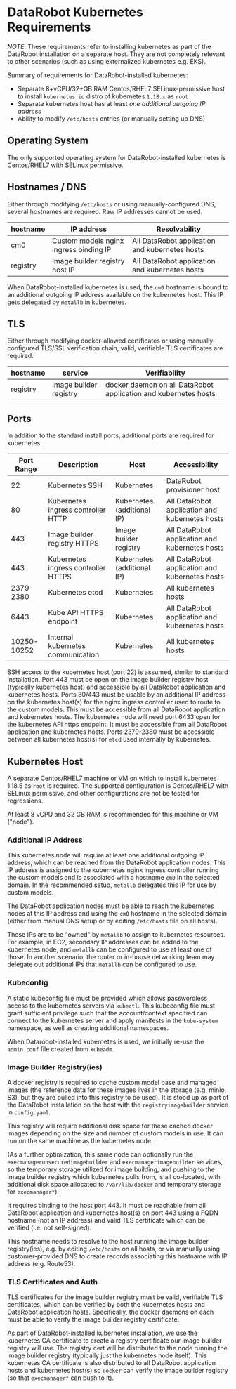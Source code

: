 # DataRobot Kubernetes Requirements

*NOTE*: These requirements refer to installing kubernetes as part of the DataRobot installation on a separate host. They are not completely relevant to other scenarios (such as using externalized kubernetes e.g. EKS).

Summary of requirements for DataRobot-installed kubernetes:

* Separate 8+vCPU/32+GB RAM Centos/RHEL7 SELinux-permissive host to install `kubernetes.io` distro of kubernetes `1.18.x` as `root`
* Separate kubernetes host has at least _one additional outgoing IP address_
* Ability to modify `/etc/hosts` entries (or manually setting up DNS)

## Operating System

The only supported operating system for DataRobot-installed kubernetes is Centos/RHEL7 with SELinux permissive.

## Hostnames / DNS

Either through modifying `/etc/hosts` or using manually-configured DNS, several hostnames are required. Raw IP addresses cannot be used.

| hostname | IP address | Resolvability |
|----------|------------|---------------|
| cm0 | Custom models nginx ingress binding IP | All DataRobot application and kubernetes hosts |
| registry | Image builder registry host IP | All DataRobot application and kubernetes hosts |

When DataRobot-installed kubernetes is used, the `cm0` hostname is bound to an additional outgoing IP address available on the kubernetes host. This IP gets delegated by `metallb` in kubernetes.

## TLS

Either through modifying docker-allowed certificates or using manually-configured TLS/SSL verification chain, valid, verifiable TLS certificates are required.

| hostname | service | Verifiability |
|----------|---------|---------------|
| registry | Image builder registry | docker daemon on all DataRobot application and kubernetes hosts |

## Ports

In addition to the standard install ports, additional ports are required for kubernetes.

| Port Range | Description | Host  | Accessibility |
|------------|-------------|-------|---------------|
| 22 | Kubernetes SSH | Kubernetes | DataRobot provisioner host |
| 80 | Kubernetes ingress controller HTTP | Kubernetes (additional IP) | All DataRobot application and kubernetes hosts |
| 443 | Image builder registry HTTPS | Image builder registry | All DataRobot application and kubernetes hosts |
| 443 | Kubernetes ingress controller HTTPS | Kubernetes (additional IP) | All DataRobot application and kubernetes hosts |
| 2379-2380 | Kubernetes etcd | Kubernetes | All kubernetes hosts |
| 6443 | Kube API HTTPS endpoint | Kubernetes | All DataRobot application and kubernetes hosts |
| 10250-10252 | Internal kubernetes communication | Kubernetes | All kubernetes hosts |

SSH access to the kubernetes host (port 22) is assumed, similar to standard installation.
Port 443 must be open on the image builder registry host (typically kubernetes host) and accessible by all DataRobot application and kubernetes hosts.
Ports 80/443 must be usable by an additional IP address on the kubernetes host(s) for the nginx ingress controller used to route to the custom models. This must be accessible from all DataRobot application and kubernetes hosts.
The kubernetes node will need port 6433 open for the kubernetes API https endpoint. It must be accessible from all DataRobot application and kubernetes hosts.
Ports 2379-2380 must be accessible between all kubernetes host(s) for `etcd` used internally by kubernetes.

## Kubernetes Host

A separate Centos/RHEL7 machine or VM on which to install kubernetes 1.18.5 as `root` is required. The supported configuration is Centos/RHEL7 with SELinux permissive, and other configurations are not be tested for regressions.

At least 8 vCPU and 32 GB RAM is recommended for this machine or VM ("node").

### Additional IP Address

This kubernetes node will require at least one additional outgoing IP address, which can be reached from the DataRobot application nodes. This IP address is assigned to the kubernetes nginx ingress controller running the custom models and is associated with a hostname `cm0` in the selected domain. In the recommended setup, `metallb` delegates this IP for use by custom models.

The DataRobot application nodes must be able to reach the kubernetes nodes at this IP address and using the `cm0` hostname in the selected domain (either from manual DNS setup or by editing `/etc/hosts` file on all hosts).

These IPs are to be "owned" by `metallb` to assign to kubernetes resources. For example, in EC2, secondary IP addresses can be added to the kubernetes node, and `metallb` can be configured to use at least one of those. In another scenario, the router or in-house networking team may delegate out additional IPs that `metallb` can be configured to use.

### Kubeconfig

A static kubeconfig file must be provided which allows passwordless access to the kubernetes servers via `kubectl`. This kubeconfig file must grant sufficient privilege such that the account/context specified can connect to the kubernetes server and apply manifests in the `kube-system` namespace, as well as creating additional namespaces.

When Datarobot-installed kubernetes is used, we initially re-use the `admin.conf` file created from `kubeadm`.

### Image Builder Registry(ies)

A docker registry is required to cache custom model base and managed images (the reference data for these images lives in the storage (e.g. minio, S3), but they are pulled into this registry to be used). It is stood up as part of the DataRobot installation on the host with the `registryimagebuilder` service in `config.yaml`.

This registry will require additional disk space for these cached docker images depending on the size and number of custom models in use. It can run on the same machine as the kubernetes node.

(As a further optimization, this same node can optionally run the `execmanagerunsecuredimagebuilder` and `execmanagerimagebuilder` services, so the temporary storage utilized for image building, and pushing to the image builder registry which kubernetes pulls from, is all co-located, with additional disk space allocated to `/var/lib/docker` and temporary storage for `execmanager*`).

It requires binding to the host port 443. It must be reachable from all DataRobot application and kubernetes host(s) on port 443 using a FQDN hostname (not an IP address) and valid TLS certificate which can be verified (i.e. not self-signed).

This hostname needs to resolve to the host running the image builder registry(ies), e.g. by editing `/etc/hosts` on all hosts, or via manually using customer-provided DNS to create records associating this hostname with IP address (e.g. Route53).

### TLS Certificates and Auth

TLS certificates for the image builder registry must be valid, verifiable TLS certificates, which can be verified by both the kubernetes hosts and DataRobot application hosts. Specifically, the docker daemons on each must be able to verify the image builder registry certificate.

As part of DataRobot-installed kubernetes installation, we use the kubernetes CA certificate to create a registry certificate our image builder registry will use. The registry cert will be distributed to the node running the image builder registry (typically just the kubernetes node itself). This kubernetes CA certificate is also distributed to all DataRobot application hosts and kubernetes host(s) so `docker` can verify the image builder registry (so that `execmanager*` can push to it).
